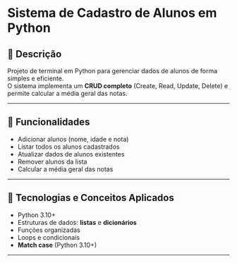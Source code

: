 # Sistema de Cadastro de Alunos em Python

## 🚀 Descrição
Projeto de terminal em Python para gerenciar dados de alunos de forma simples e eficiente.  
O sistema implementa um **CRUD completo** (Create, Read, Update, Delete) e permite calcular a média geral das notas.

---

## 📝 Funcionalidades
- Adicionar alunos (nome, idade e nota)  
- Listar todos os alunos cadastrados  
- Atualizar dados de alunos existentes  
- Remover alunos da lista  
- Calcular a média geral das notas  

---

## 🧠 Tecnologias e Conceitos Aplicados
- Python 3.10+  
- Estruturas de dados: **listas** e **dicionários**  
- Funções organizadas  
- Loops e condicionais  
- **Match case** (Python 3.10+)  

---
